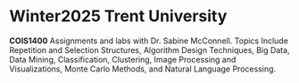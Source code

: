 
# Winter2025 Trent University

**COIS1400** Assignments and labs with Dr. Sabine McConnell. Topics Include Repetition and Selection Structures, Algorithm Design Techniques, Big Data, Data Mining, Classification, Clustering, Image Processing and Visualizations, Monte Carlo Methods, and Natural Language Processing.
